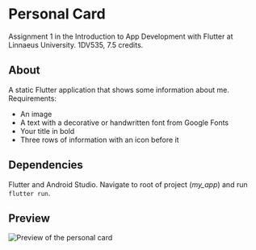 # Personal Card 
Assignment 1 in the Introduction to App Development with Flutter at Linnaeus University. 1DV535, 7.5 credits.

## About
A static Flutter application that shows some information about me. Requirements:

- An image
- A text with a decorative or handwritten font from Google Fonts
- Your title in bold
- Three rows of information with an icon before it

## Dependencies
Flutter and Android Studio. Navigate to root of project (*my_app*) and run `flutter run`.

## Preview
![Preview of the personal card](/assets/images/preview.png)
